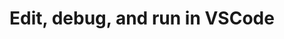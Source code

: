 ---
title: 'Edit, debug, and run in VSCode'
description: Ballerina provides built-in editing, debugging, and testing tools, making it easier for developers to test, debug, deploy, and optimize their automation workflows.    
image: 'images/usecases/integration/edit-debug-diagram.png'
---